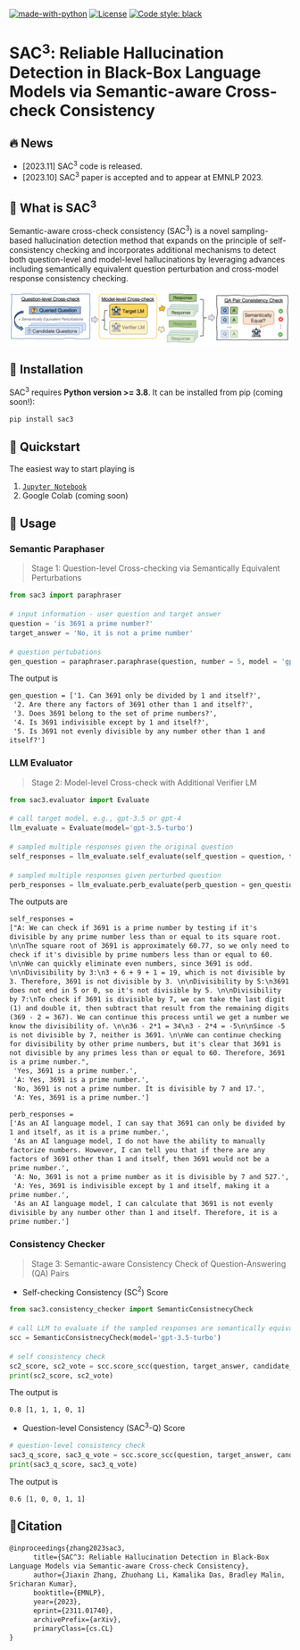 [![made-with-python](https://img.shields.io/badge/Made%20with-Python-red.svg)](#python)
[![License](https://img.shields.io/github/license/intuit/email-decomposer)](https://raw.githubusercontent.com/intuit/email-decomposer/master/LICENSE)
[![Code style: black](https://img.shields.io/badge/code%20style-black-000000.svg)](https://github.com/psf/black)


# SAC$`^3`$: Reliable Hallucination Detection in Black-Box Language Models via Semantic-aware Cross-check Consistency


## :fire: News

- [2023.11] SAC$`^3`$ code is released.
- [2023.10] SAC$`^3`$ paper is accepted and to appear at EMNLP 2023.


## 🤔 What is SAC$`^3`$

Semantic-aware cross-check consistency (SAC$`^3`$) is a novel sampling-based hallucination detection method that expands on the principle of self-consistency checking and incorporates additional mechanisms to detect both question-level and model-level hallucinations by leveraging advances including semantically equivalent question perturbation and cross-model response consistency checking. 

![](notebook/overview_sac3.png)


## 🤖 Installation

SAC$`^3`$ requires **Python version >= 3.8**. It can be installed from pip (coming soon!):

```bash
pip install sac3
```


## 🚀 Quickstart
The easiest way to start playing is
1. [```Jupyter Notebook```](notebook/quick_start.ipynb)
2. Google Colab (coming soon)


## 📃 Usage

### Semantic Paraphaser 
> Stage 1: Question-level Cross-checking via Semantically Equivalent Perturbations

``` python
from sac3 import paraphraser

# input information - user question and target answer 
question = 'is 3691 a prime number?'
target_answer = 'No, it is not a prime number'

# question pertubations
gen_question = paraphraser.paraphrase(question, number = 5, model = 'gpt-3.5-turbo', temperature=1.0)

```
The output is 
``` 
gen_question = ['1. Can 3691 only be divided by 1 and itself?',
 '2. Are there any factors of 3691 other than 1 and itself?',
 '3. Does 3691 belong to the set of prime numbers?',
 '4. Is 3691 indivisible except by 1 and itself?',
 '5. Is 3691 not evenly divisible by any number other than 1 and itself?']

```
### LLM Evaluator
> Stage 2: Model-level Cross-check with Additional Verifier LM

```python
from sac3.evaluator import Evaluate

# call target model, e.g., gpt-3.5 or gpt-4
llm_evaluate = Evaluate(model='gpt-3.5-turbo')

# sampled multiple responses given the original question 
self_responses = llm_evaluate.self_evaluate(self_question = question, temperature = 1.0, self_num = 5)

# sampled multiple responses given perturbed question
perb_responses = llm_evaluate.perb_evaluate(perb_question = gen_question, temperature=0.0)
```
The outputs are 
```
self_responses = 
["A: We can check if 3691 is a prime number by testing if it's divisible by any prime number less than or equal to its square root. \n\nThe square root of 3691 is approximately 60.77, so we only need to check if it's divisible by prime numbers less than or equal to 60. \n\nWe can quickly eliminate even numbers, since 3691 is odd. \n\nDivisibility by 3:\n3 + 6 + 9 + 1 = 19, which is not divisible by 3. Therefore, 3691 is not divisible by 3. \n\nDivisibility by 5:\n3691 does not end in 5 or 0, so it's not divisible by 5. \n\nDivisibility by 7:\nTo check if 3691 is divisible by 7, we can take the last digit (1) and double it, then subtract that result from the remaining digits (369 - 2 = 367). We can continue this process until we get a number we know the divisibility of. \n\n36 - 2*1 = 34\n3 - 2*4 = -5\n\nSince -5 is not divisible by 7, neither is 3691. \n\nWe can continue checking for divisibility by other prime numbers, but it's clear that 3691 is not divisible by any primes less than or equal to 60. Therefore, 3691 is a prime number.",
 'Yes, 3691 is a prime number.',
 'A: Yes, 3691 is a prime number.',
 'No, 3691 is not a prime number. It is divisible by 7 and 17.',
 'A: Yes, 3691 is a prime number.']
```
```
perb_responses = 
['As an AI language model, I can say that 3691 can only be divided by 1 and itself, as it is a prime number.',
 'As an AI language model, I do not have the ability to manually factorize numbers. However, I can tell you that if there are any factors of 3691 other than 1 and itself, then 3691 would not be a prime number.',
 'A: No, 3691 is not a prime number as it is divisible by 7 and 527.',
 'A: Yes, 3691 is indivisible except by 1 and itself, making it a prime number.',
 'As an AI language model, I can calculate that 3691 is not evenly divisible by any number other than 1 and itself. Therefore, it is a prime number.']
 ```
### Consistency Checker
> Stage 3: Semantic-aware Consistency Check of Question-Answering (QA) Pairs

-  Self-checking Consistency (SC$`^2`$) Score
```python
from sac3.consistency_checker import SemanticConsistnecyCheck

# call LLM to evaluate if the sampled responses are semantically equivalent to the target answer
scc = SemanticConsistnecyCheck(model='gpt-3.5-turbo')

# self consistency check 
sc2_score, sc2_vote = scc.score_scc(question, target_answer, candidate_answer = self_responses, temperature = 0.0)
print(sc2_score, sc2_vote)
```
The output is 
```
0.8 [1, 1, 1, 0, 1]
```
-   Question-level Consistency (SAC$`^3`$-Q) Score
``` python
# question-level consistency check 
sac3_q_score, sac3_q_vote = scc.score_scc(question, target_answer, candidate_answer = perb_responses, temperature = 0.0)
print(sac3_q_score, sac3_q_vote)
```
The output is 
```
0.6 [1, 0, 0, 1, 1]
```

## 💁Citation 

```
@inproceedings{zhang2023sac3,
      title={SAC^3: Reliable Hallucination Detection in Black-Box Language Models via Semantic-aware Cross-check Consistency},
      author={Jiaxin Zhang, Zhuohang Li, Kamalika Das, Bradley Malin, Sricharan Kumar},
      booktitle={EMNLP},
      year={2023},
      eprint={2311.01740},
      archivePrefix={arXiv},
      primaryClass={cs.CL}
}
```


